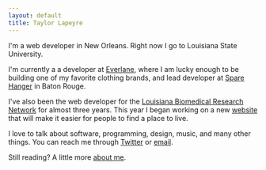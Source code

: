 ```yaml
---
layout: default
title: Taylor Lapeyre
---
```


I'm a web developer in New Orleans. Right now I go to Louisiana State University.

I'm currently a a developer at [Everlane][1], where I am lucky enough to be building one of my favorite clothing brands, and lead developer at [Spare Hanger][0] in Baton Rouge.

I've also been the web developer for the [Louisiana Biomedical Research Network][2] for almost three years. This year I began working on a new [website][3] that will make it easier for people to find a place to live.

I love to talk about software, programming, design, music, and many other things. You can reach me through [Twitter][4] or [email][5].

Still reading? A little more [about me][6].

[0]: http://sparehanger.com
[1]: http://everlane.com
[2]: http://lbrn.lsu.edu
[3]: https://github.com/taylorlapeyre/twotwofive
[4]: http://twitter.com/taylorlapeyre
[5]: mailto:hello@taylorlapeyre.me
[6]: /about
